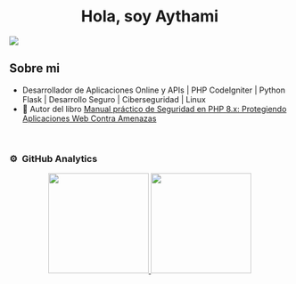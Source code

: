 <div align="center">
<h1 align="center">Hola, soy Aythami</h1>
</div>
<img src="https://ajmelian.info/wp4820357.jpg">


## Sobre mi

- Desarrollador de Aplicaciones Online y APIs | PHP CodeIgniter | Python Flask | Desarrollo Seguro | Ciberseguridad | Linux
- 📗 Autor del libro [Manual práctico de Seguridad en PHP 8.x: Protegiendo Aplicaciones Web Contra Amenazas](https://www.amazon.es/Manual-pr%C3%A1ctico-Seguridad-PHP-8-x-ebook/dp/B0D2C3CXM9/)
<br>



### ⚙️ &nbsp;GitHub Analytics

<p align="center">
<a href="https://github.com/ajmelian">
  <img height="180em" src="https://github-readme-stats-eight-theta.vercel.app/api?username=ajmelian&show_icons=true&theme=algolia&include_all_commits=true&count_private=true"/>
  <img height="180em" src="https://github-readme-stats-eight-theta.vercel.app/api/top-langs/?username=ajmelian&layout=compact&langs_count=8&theme=algolia"/>
</a>
</p>
